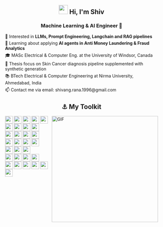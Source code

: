 <h2 align="center"><img src = "https://raw.githubusercontent.com/MartinHeinz/MartinHeinz/master/wave.gif" width = 30px> Hi, I'm Shiv </h2>
<h3 align="center">Machine Learning & AI Engineer 🤖</h3>



<ul style="list-style-type: none; padding: 0; margin: 0;">
  <li style="margin-bottom: 5px">👀 Interested in <b>LLMs, Prompt Engineering, Langchain and RAG pipelines</b></li>
  <li style="margin-bottom: 5px">🌱 Learning about applying <b>AI agents in Anti Money Laundering & Fraud Analytics</b></li>
  <li style="margin-bottom: 5px">🎓 MASc Electrical & Computer Eng. at the University of Windsor, Canada</li>
  <li style="margin-bottom: 5px">📄 Thesis focus on Skin Cancer diagnosis pipeline supplemented with synthetic generation</li>
  <li style="margin-bottom: 5px">📚 BTech Electrical & Computer Engineering at Nirma University, Ahmedabad, India</li>
  <li style="margin-bottom: 5px">📫 Contact me via email: shivang.rana.1996@gmail.com</li>
</ul>

<h2 align="center">⚓ My Toolkit</h2>
<img align="right" alt="GIF" src="https://media.giphy.com/media/MC6eSuC3yypCU/giphy.gif" style="width:350px;" />
<!-- Core ML/DL Frameworks -->
<p style="font-size:0">
<img src="https://img.shields.io/badge/Python-white?style=flat&logo=python" height="25" style="margin-right: 4px">
<img src="https://img.shields.io/badge/PyTorch-white?style=flat&logo=pytorch" height="25" style="margin-right: 4px">
<img src="https://img.shields.io/badge/TensorFlow-white?style=flat&logo=tensorflow" height="25" style="margin-right: 4px">
<img src="https://img.shields.io/badge/XGBoost-white?style=flat&logo=XGBoost&logoColor=red" height="25" style="margin-right: 4px">
<img src="https://img.shields.io/badge/Scikit--learn-white?style=flat&logo=scikit-learn" height="25" style="margin-right: 4px">
</p>

<!-- Data Processing -->
<p style="font-size:0">
<img src="https://img.shields.io/badge/Numpy-white?style=flat&logo=numpy&logoColor=blue" height="25" style="margin-right: 4px">
<img src="https://img.shields.io/badge/Pandas-white?style=flat&logo=pandas&logoColor=blue" height="25" style="margin-right: 4px">
<img src="https://img.shields.io/badge/Apache_Spark-white?style=flat&logo=apache-spark" height="25" style="margin-right: 4px">
<img src="https://img.shields.io/badge/Ray-white?style=flat&logo=ray" height="25" style="margin-right: 4px">
</p>

<!-- LLM Tools -->
<p style="font-size:0">
<img src="https://img.shields.io/badge/Langchain-white?style=flat&logo=langchain&logoColor=blue" height="25" style="margin-right: 4px">
<img src="https://img.shields.io/badge/🦙-LlamaIndex-white?style=flat&labelColor=white" height="25" style="margin-right: 4px">
<img src="https://img.shields.io/badge/Hugging_Face-white?style=flat&logo=huggingface" height="25" style="margin-right: 4px">
<img src="https://img.shields.io/badge/OpenAI-white?style=flat&logo=openai&logoColor=blue" height="25" style="margin-right: 4px">
</p>

<!-- MLOps & Cloud -->
<p style="font-size:0">
<img src="https://img.shields.io/badge/AWS_Bedrock-white?style=flat" height="25" style="margin-right: 4px">
<img src="https://img.shields.io/badge/Azure_ML-white?style=flat&logo=microsoftazure" height="25" style="margin-right: 4px">
<img src="https://img.shields.io/badge/Vertex_AI-white?style=flat&logo=google-cloud" height="25" style="margin-right: 4px">
<img src="https://img.shields.io/badge/MLflow-white?style=flat&logo=mlflow" height="25" style="margin-right: 4px">
</p>

<!-- Infrastructure & Orchestration -->
<p style="font-size:0">
<img src="https://img.shields.io/badge/Airflow-white?style=flat&logo=apache-airflow&logoColor=red" height="25" style="margin-right: 4px">
<img src="https://img.shields.io/badge/Terraform-white?style=flat&logo=terraform&logoColor=7B42BC" height="25" style="margin-right: 4px">
<img src="https://img.shields.io/badge/PostgreSQL-white?style=flat&logo=postgresql" height="25" style="margin-right: 4px">
</p>

<!-- Development Tools -->
<p style="font-size:0">
<img src="https://img.shields.io/badge/Jupyter-white?style=flat&logo=jupyter" height="25" style="margin-right: 4px">
<img src="https://img.shields.io/badge/Git-white?style=flat&logo=git" height="25" style="margin-right: 4px">
<img src="https://img.shields.io/badge/Docker-white?style=flat&logo=docker" height="25" style="margin-right: 4px">
<img src="https://img.shields.io/badge/Kubernetes-white?style=flat&logo=Kubernetes" height="25" style="margin-right: 4px">
</p>

<!-- Visualization -->
<p style="font-size:0">
<img src="https://img.shields.io/badge/📊-Matplotlib-white?style=flat&labelColor=white" height="25" style="margin-right: 4px">
<img src="https://img.shields.io/badge/Plotly-white?style=flat&logo=plotly&logoColor=blue" height="25" style="margin-right: 4px">
<img src="https://img.shields.io/badge/Streamlit-white?style=flat&logo=streamlit" height="25" style="margin-right: 4px">
<img src="https://img.shields.io/badge/Gradio-white?style=flat&logo=gradio" height="25" style="margin-right: 4px">
<img src="https://img.shields.io/badge/PowerBI-white?style=flat&logo=PowerBI" height="25" style="margin-right: 4px">
<img src="https://img.shields.io/badge/Looker-white?style=flat&logo=looker" height="25" style="margin-right: 4px">
</p>


<!---
shiv-rna/shiv-rna is a ✨ special ✨ repository because its `README.md` (this file) appears on your GitHub profile.
You can click the Preview link to take a look at your changes.
Tools: 
Keras, JAX, 
- 🥑 Check out my portfolio website at [mitchellsparrow.com](https://mitchellsparrow.com)
<img align="right" alt="GIF" src="https://media.giphy.com/media/MC6eSuC3yypCU/giphy.gif" />

<img align="right" alt="GIF" src="https://i.giphy.com/media/v1.Y2lkPTc5MGI3NjExZzRiaGVzc2I5ZHdwb3hvNDZjYTNvNmV2OTRqbTQ1b3czN2tqdTJhdCZlcD12MV9pbnRlcm5hbF9naWZfYnlfaWQmY3Q9Zw/OVtqvymKkkcTu/giphy.gif"/>
--->
